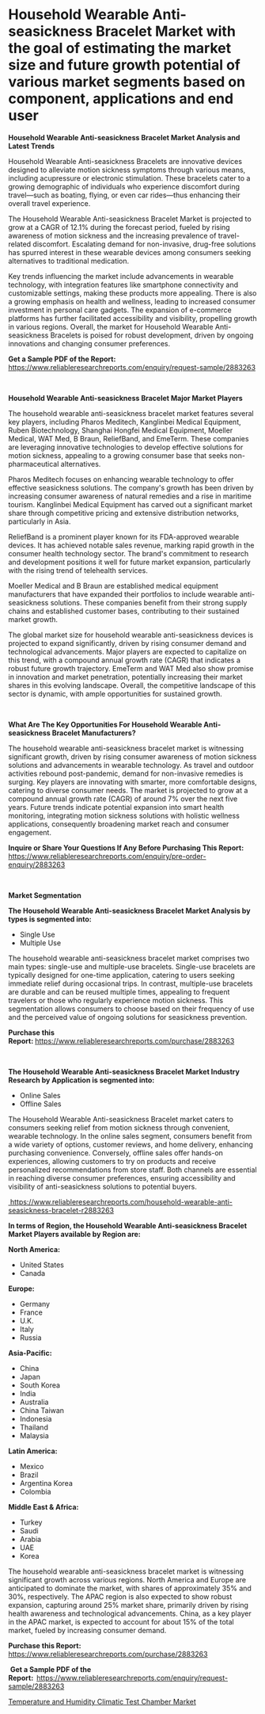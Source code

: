<p><h1>Household Wearable Anti-seasickness Bracelet Market with the goal of estimating the market size and future growth potential of various market segments based on component, applications and end user</h1></p><p><strong>Household Wearable Anti-seasickness Bracelet Market Analysis and Latest Trends</strong></p>
<p><p>Household Wearable Anti-seasickness Bracelets are innovative devices designed to alleviate motion sickness symptoms through various means, including acupressure or electronic stimulation. These bracelets cater to a growing demographic of individuals who experience discomfort during travel—such as boating, flying, or even car rides—thus enhancing their overall travel experience. </p><p>The Household Wearable Anti-seasickness Bracelet Market is projected to grow at a CAGR of 12.1% during the forecast period, fueled by rising awareness of motion sickness and the increasing prevalence of travel-related discomfort. Escalating demand for non-invasive, drug-free solutions has spurred interest in these wearable devices among consumers seeking alternatives to traditional medication. </p><p>Key trends influencing the market include advancements in wearable technology, with integration features like smartphone connectivity and customizable settings, making these products more appealing. There is also a growing emphasis on health and wellness, leading to increased consumer investment in personal care gadgets. The expansion of e-commerce platforms has further facilitated accessibility and visibility, propelling growth in various regions. Overall, the market for Household Wearable Anti-seasickness Bracelets is poised for robust development, driven by ongoing innovations and changing consumer preferences.</p></p>
<p><strong>Get a Sample PDF of the Report:&nbsp;</strong> <a href="https://www.reliableresearchreports.com/enquiry/request-sample/2883263?utm_campaign=3110&utm_medium=2&utm_source=Github&utm_content=ia&utm_term=13032025&utm_id=household-wearable-anti-seasickness-bracelet">https://www.reliableresearchreports.com/enquiry/request-sample/2883263</a></p>
<p>&nbsp;</p>
<p><strong>Household Wearable Anti-seasickness Bracelet Major Market Players</strong></p>
<p><p>The household wearable anti-seasickness bracelet market features several key players, including Pharos Meditech, Kanglinbei Medical Equipment, Ruben Biotechnology, Shanghai Hongfei Medical Equipment, Moeller Medical, WAT Med, B Braun, ReliefBand, and EmeTerm. These companies are leveraging innovative technologies to develop effective solutions for motion sickness, appealing to a growing consumer base that seeks non-pharmaceutical alternatives.</p><p>Pharos Meditech focuses on enhancing wearable technology to offer effective seasickness solutions. The company's growth has been driven by increasing consumer awareness of natural remedies and a rise in maritime tourism. Kanglinbei Medical Equipment has carved out a significant market share through competitive pricing and extensive distribution networks, particularly in Asia.</p><p>ReliefBand is a prominent player known for its FDA-approved wearable devices. It has achieved notable sales revenue, marking rapid growth in the consumer health technology sector. The brand's commitment to research and development positions it well for future market expansion, particularly with the rising trend of telehealth services.</p><p>Moeller Medical and B Braun are established medical equipment manufacturers that have expanded their portfolios to include wearable anti-seasickness solutions. These companies benefit from their strong supply chains and established customer bases, contributing to their sustained market growth.</p><p>The global market size for household wearable anti-seasickness devices is projected to expand significantly, driven by rising consumer demand and technological advancements. Major players are expected to capitalize on this trend, with a compound annual growth rate (CAGR) that indicates a robust future growth trajectory. EmeTerm and WAT Med also show promise in innovation and market penetration, potentially increasing their market shares in this evolving landscape. Overall, the competitive landscape of this sector is dynamic, with ample opportunities for sustained growth.</p></p>
<p>&nbsp;</p>
<p><strong>What Are The Key Opportunities For Household Wearable Anti-seasickness Bracelet Manufacturers?</strong></p>
<p><p>The household wearable anti-seasickness bracelet market is witnessing significant growth, driven by rising consumer awareness of motion sickness solutions and advancements in wearable technology. As travel and outdoor activities rebound post-pandemic, demand for non-invasive remedies is surging. Key players are innovating with smarter, more comfortable designs, catering to diverse consumer needs. The market is projected to grow at a compound annual growth rate (CAGR) of around 7% over the next five years. Future trends indicate potential expansion into smart health monitoring, integrating motion sickness solutions with holistic wellness applications, consequently broadening market reach and consumer engagement.</p></p>
<p><strong>Inquire or Share Your Questions If Any Before Purchasing This Report:</strong> <a href="https://www.reliableresearchreports.com/enquiry/pre-order-enquiry/2883263?utm_campaign=3110&utm_medium=2&utm_source=Github&utm_content=ia&utm_term=13032025&utm_id=household-wearable-anti-seasickness-bracelet">https://www.reliableresearchreports.com/enquiry/pre-order-enquiry/2883263</a></p>
<p>&nbsp;</p>
<p><strong>Market Segmentation</strong></p>
<p><strong>The Household Wearable Anti-seasickness Bracelet Market Analysis by types is segmented into:</strong></p>
<p><ul><li>Single Use</li><li>Multiple Use</li></ul></p>
<p><p>The household wearable anti-seasickness bracelet market comprises two main types: single-use and multiple-use bracelets. Single-use bracelets are typically designed for one-time application, catering to users seeking immediate relief during occasional trips. In contrast, multiple-use bracelets are durable and can be reused multiple times, appealing to frequent travelers or those who regularly experience motion sickness. This segmentation allows consumers to choose based on their frequency of use and the perceived value of ongoing solutions for seasickness prevention.</p></p>
<p><strong>Purchase this Report:&nbsp;</strong><a href="https://www.reliableresearchreports.com/purchase/2883263?utm_campaign=3110&utm_medium=2&utm_source=Github&utm_content=ia&utm_term=13032025&utm_id=household-wearable-anti-seasickness-bracelet">https://www.reliableresearchreports.com/purchase/2883263</a></p>
<p>&nbsp;</p>
<p><strong>The Household Wearable Anti-seasickness Bracelet Market Industry Research by Application is segmented into:</strong></p>
<p><ul><li>Online Sales</li><li>Offline Sales</li></ul></p>
<p><p>The Household Wearable Anti-seasickness Bracelet market caters to consumers seeking relief from motion sickness through convenient, wearable technology. In the online sales segment, consumers benefit from a wide variety of options, customer reviews, and home delivery, enhancing purchasing convenience. Conversely, offline sales offer hands-on experiences, allowing customers to try on products and receive personalized recommendations from store staff. Both channels are essential in reaching diverse consumer preferences, ensuring accessibility and visibility of anti-seasickness solutions to potential buyers.</p></p>
<p><a href="https://www.reliableresearchreports.com/household-wearable-anti-seasickness-bracelet-r2883263?utm_campaign=3110&utm_medium=2&utm_source=Github&utm_content=ia&utm_term=13032025&utm_id=household-wearable-anti-seasickness-bracelet">&nbsp;https://www.reliableresearchreports.com/household-wearable-anti-seasickness-bracelet-r2883263</a></p>
<p><strong>In terms of Region, the Household Wearable Anti-seasickness Bracelet Market Players available by Region are:</strong></p>
<p>
    <p> <strong> North America: </strong>
        <ul>
            <li>United States</li>
            <li>Canada</li>
        </ul>
        </p> 
    <p> <strong> Europe: </strong>
        <ul>
            <li>Germany</li>
            <li>France</li>
            <li>U.K.</li>
            <li>Italy</li>
            <li>Russia</li>
        </ul>
        </p> 
    <p> <strong> Asia-Pacific: </strong>
        <ul>
            <li>China</li>
            <li>Japan</li>
            <li>South Korea</li>
            <li>India</li>
            <li>Australia</li>
            <li>China Taiwan</li>
            <li>Indonesia</li>
            <li>Thailand</li>
            <li>Malaysia</li>
        </ul>
        </p> 
    <p> <strong> Latin America: </strong>
        <ul>
            <li>Mexico</li>
            <li>Brazil</li>
            <li>Argentina Korea</li>
            <li>Colombia</li>
        </ul>
        </p> 
    <p> <strong> Middle East & Africa: </strong>
        <ul>
            <li>Turkey</li>
            <li>Saudi</li>
            <li>Arabia</li>
            <li>UAE</li>
            <li>Korea</li>
        </ul>
    </p>
    </p>
<p><p>The household wearable anti-seasickness bracelet market is witnessing significant growth across various regions. North America and Europe are anticipated to dominate the market, with shares of approximately 35% and 30%, respectively. The APAC region is also expected to show robust expansion, capturing around 25% market share, primarily driven by rising health awareness and technological advancements. China, as a key player in the APAC market, is expected to account for about 15% of the total market, fueled by increasing consumer demand.</p></p>
<p><strong>Purchase this Report: </strong><a href="https://www.reliableresearchreports.com/purchase/2883263?utm_campaign=3110&utm_medium=2&utm_source=Github&utm_content=ia&utm_term=13032025&utm_id=household-wearable-anti-seasickness-bracelet">https://www.reliableresearchreports.com/purchase/2883263</a></p>
<p>&nbsp;<strong>Get a Sample PDF of the Report:&nbsp;&nbsp;</strong><a href="https://www.reliableresearchreports.com/enquiry/request-sample/2883263?utm_campaign=3110&utm_medium=2&utm_source=Github&utm_content=ia&utm_term=13032025&utm_id=household-wearable-anti-seasickness-bracelet">https://www.reliableresearchreports.com/enquiry/request-sample/2883263</a></p>
<p><strong></strong></p>
<p><p><a href="https://github.com/rianttegang/Market-Research-Report-List-1/blob/main/temperature-and-humidity-climatic-test-chamber-market.md?utm_campaign=3110&utm_medium=2&utm_source=Github&utm_content=ia&utm_term=13032025&utm_id=household-wearable-anti-seasickness-bracelet">Temperature and Humidity Climatic Test Chamber Market</a></p></p>